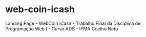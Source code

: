 # web-coin-icash
Landing Page - WebCoin iCash - Trabalho Final da Disciplina de Programação Web I - Curso ADS - IFMA Coelho Neto
